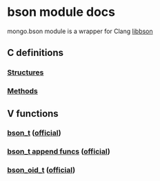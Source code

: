 # bson module docs

mongo.bson module is a wrapper for Clang [libbson](http://mongoc.org/libbson/current/api.html)

## C definitions
### [Structures](../bson/structs_native.v)
### [Methods](../bson/funcs_native.v)

## V functions
### [bson_t](../bson/funcs_bson.v) ([official](http://mongoc.org/libbson/current/bson_t.html))
### [bson_t append funcs](../bson/funcs_append.v) ([official](http://mongoc.org/libbson/current/bson_t.html))
### [bson_oid_t](../bson/funcs_oid.v) ([official](http://mongoc.org/libbson/current/bson_oid_t.html))
